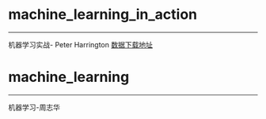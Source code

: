 # machine_learning_in_action
---
机器学习实战- Peter Harrington
[数据下载地址](http://www.ituring.com.cn/book/1021)

# machine_learning
---
机器学习-周志华
